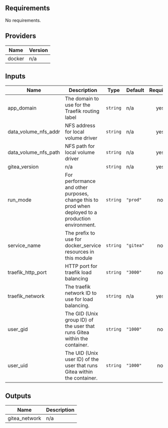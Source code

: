 <!-- BEGINNING OF PRE-COMMIT-TERRAFORM DOCS HOOK -->
## Requirements

No requirements.

## Providers

| Name | Version |
|------|---------|
| docker | n/a |

## Inputs

| Name | Description | Type | Default | Required |
|------|-------------|------|---------|:--------:|
| app\_domain | The domain to use for the Traefik routing label | `string` | n/a | yes |
| data\_volume\_nfs\_addr | NFS address for local volume driver | `string` | n/a | yes |
| data\_volume\_nfs\_path | NFS path for local volume driver | `string` | n/a | yes |
| gitea\_version | n/a | `string` | n/a | yes |
| run\_mode | For performance and other purposes, change this to prod when deployed to a production environment. | `string` | `"prod"` | no |
| service\_name | The prefix to use for docker\_service resources in this module | `string` | `"gitea"` | no |
| traefik\_http\_port | HTTP port for traefik load balancing | `string` | `"3000"` | no |
| traefik\_network | The traefik network ID to use for load balancing. | `string` | n/a | yes |
| user\_gid | The GID (Unix group ID) of the user that runs Gitea within the container. | `string` | `"1000"` | no |
| user\_uid | The UID (Unix user ID) of the user that runs Gitea within the container. | `string` | `"1000"` | no |

## Outputs

| Name | Description |
|------|-------------|
| gitea\_network | n/a |

<!-- END OF PRE-COMMIT-TERRAFORM DOCS HOOK -->
